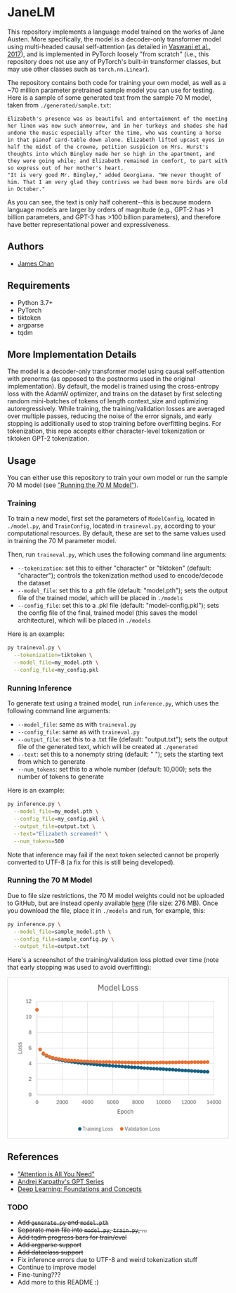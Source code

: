 # JaneLM

This repository implements a language model trained on the works of Jane Austen. More specifically, the model is a decoder-only transformer model using multi-headed causal self-attention (as detailed in [Vaswani et al., 2017](https://doi.org/10.48550/arXiv.1706.03762)), and is implemented in PyTorch loosely "from scratch" (i.e., this repository does not use any of PyTorch's built-in transformer classes, but may use other classes such as `torch.nn.Linear`). 

The repository contains both code for training your own model, as well as a ~70 million parameter pretrained sample model you can use for testing. Here is a sample of some generated text from the sample 70 M model, taken from `./generated/sample.txt`:

```
Elizabeth's presence was as beautiful and entertainment of the meeting her linen was now such anmorrow, and in her turkeys and shades she had undone the music especially after the time, who was counting a horse in that pianof card-table down alone. Elizabeth lifted upcast eyes in half the midst of the crowne, petition suspicion on Mrs. Hurst's thoughts into which Bingley made her so high in the apartment, and they were going while; and Elizabeth remained in comfort, to part with so express out of her mother's heart. 
"It is very good Mr. Bingley," added Georgiana. "We never thought of him. That I am very glad they contrives we had been more birds are old in October." 
```

As you can see, the text is only half coherent--this is because modern language models are larger by orders of magnitude (e.g., GPT-2 has >1 billion parameters, and GPT-3 has >100 billion parameters), and therefore have better representational power and expressiveness.

## Authors
- [James Chan](https://github.com/chanjbc)

## Requirements
- Python 3.7+
- PyTorch
- tiktoken
- argparse
- tqdm

## More Implementation Details
The model is a decoder-only transformer model using causal self-attention with prenorms (as opposed to the postnorms used in the original implementation). By default, the model is trained using the cross-entropy loss with the AdamW optimizer, and trains on the dataset by first selecting random mini-batches of tokens of length context_size and optimizing autoregressively. While training, the training/validation losses are averaged over multiple passes, reducing the noise of the error signals, and early stopping is additionally used to stop training before overfitting begins. For tokenization, this repo accepts either character-level tokenization or tiktoken GPT-2 tokenization.

## Usage
You can either use this repository to train your own model or run the sample 70 M model (see ["Running the 70 M Model"](#running-the-70-m-model)).

### Training
To train a new model, first set the parameters of `ModelConfig`, located in `./model.py`, and `TrainConfig`, located in `traineval.py`, according to your computational resources. By default, these are set to the same values used in training the 70 M parameter model.

Then, run `traineval.py`, which uses the following command line arguments:
- `--tokenization`: set this to either "character" or "tiktoken" (default: "character"); controls the tokenization method used to encode/decode the dataset
- `--model_file`: set this to a .pth file (default: "model.pth"); sets the output file of the trained model, which will be placed in `./models`
- `--config_file`: set this to a .pkl file (default: "model-config.pkl"); sets the config file of the final, trained model (this saves the model architecture), which will be placed in `./models`

Here is an example:
```bash
py traineval.py \
  --tokenization=tiktoken \
  --model_file=my_model.pth \
  --config_file=my_config.pkl
```

### Running Inference

To generate text using a trained model, run `inference.py`, which uses the following command line arguments:
- `--model_file`: same as with `traineval.py`
- `--config_file`: same as with `traineval.py`
- `--output_file`: set this to a .txt file (default: "output.txt"); sets the output file of the generated text, which will be created at `./generated`
- `--text`: set this to a nonempty string (default: " "); sets the starting text from which to generate
- `--num_tokens`: set this to a whole number (default: 10,000); sets the number of tokens to generate

Here is an example:
```bash
py inference.py \
  --model_file=my_model.pth \
  --config_file=my_config.pkl \
  --output_file=output.txt \
  --text="Elizabeth screamed!" \
  --num_tokens=500
```

Note that inference may fail if the next token selected cannot be properly converted to UTF-8 (a fix for this is still being developed).

### Running the 70 M Model
Due to file size restrictions, the 70 M model weights could not be uploaded to GitHub, but are instead openly available [here](https://drive.google.com/file/d/1blo6THJ7BCKh_WTJQHEpAq33lGksipVv/view?usp=sharing) (file size: 276 MB). Once you download the file, place it in `./models` and run, for example, this:

```bash
py inference.py \
  --model_file=sample_model.pth \
  --config_file=sample_config.py \
  --output_file=output.txt
```

Here's a screenshot of the training/validation loss plotted over time (note that early stopping was used to avoid overfitting):

<img src="https://github.com/chanjbc/JaneLM/blob/main/assets/loss.png" width="600" align="middle">

## References
- ["Attention is All You Need"](https://arxiv.org/abs/1706.03762)
- [Andrej Karpathy's GPT Series](https://www.youtube.com/watch?v=kCc8FmEb1nY&list=PLAqhIrjkxbuWI23v9cThsA9GvCAUhRvKZ&index=7)
- [Deep Learning: Foundations and Concepts](https://www.bishopbook.com/)

### TODO
- ~~Add `generate.py` and `model.pth`~~
- ~~Separate main file into `model.py`, `train.py`, ...~~
- ~~Add tqdm progress bars for train/eval~~
- ~~Add argparse support~~
- ~~Add dataclass support~~
- Fix inference errors due to UTF-8 and weird tokenization stuff
- Continue to improve model
- Fine-tuning???
- Add more to this README :)

